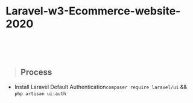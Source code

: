 # Laravel-w3-Ecommerce-website-2020
<br><br><br>

>## Process
+ Install Laravel Default Authentication`composer require laravel/ui` && `php artisan ui:auth`
